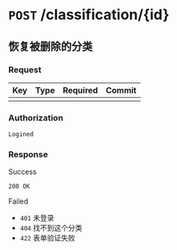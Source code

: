 # `POST` /classification/{id}

## 恢复被删除的分类

### Request

| Key | Type | Required | Commit |
| --- | --- | --- | --- |
| | | | |

### Authorization

`Logined`

### Response

Success

`200 OK`

Failed

- `401` 未登录
- `404` 找不到这个分类
- `422` 表单验证失败
